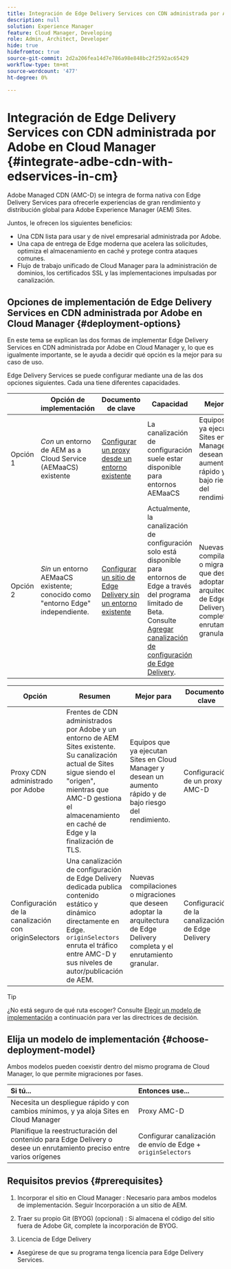 ```yaml
---
title: Integración de Edge Delivery Services con CDN administrada por Adobe en Cloud Manager
description: null
solution: Experience Manager
feature: Cloud Manager, Developing
role: Admin, Architect, Developer
hide: true
hidefromtoc: true
source-git-commit: 2d2a206fea14d7e786a98e848bc2f2592ac65429
workflow-type: tm+mt
source-wordcount: '477'
ht-degree: 0%

---
```



# Integración de Edge Delivery Services con CDN administrada por Adobe en Cloud Manager {#integrate-adbe-cdn-with-edservices-in-cm}

Adobe Managed CDN (AMC-D) se integra de forma nativa con Edge Delivery Services para ofrecerle experiencias de gran rendimiento y distribución global para Adobe Experience Manager (AEM) Sites.

Juntos, le ofrecen los siguientes beneficios:

* Una CDN lista para usar y de nivel empresarial administrada por Adobe.
* Una capa de entrega de Edge moderna que acelera las solicitudes, optimiza el almacenamiento en caché y protege contra ataques comunes.
* Flujo de trabajo unificado de Cloud Manager para la administración de dominios, los certificados SSL y las implementaciones impulsadas por canalización.

<!--
Adobe's Edge Delivery Services (EDS) can take advantage of an Adobe managed CDN. EDS is a framework that optimizes website delivery for speed, simplicity, and scalability by pushing content closer to the user through edge nodes. It is not a replacement for a CDN, but rather a way to enhance content delivery, especially when you use the Adobe managed CDN. It offers you the following benefits:

* Adobe-Managed CDN: EDS can use an Adobe-managed CDN, offering features like self-service CDN management and automatic certificate renewal. 
* EDS and AEM: EDS is a feature of AEM as a Cloud Service and works alongside the AEM authoring environment. 
* Performance enhancement: EDS, in conjunction with an Adobe Managed CDN, improves website performance by caching content at edge locations closer to users, reducing latency. 
* Flexibility: EDS provides flexibility in content delivery, allowing your organization to choose between the Adobe-managed CDN or their own CDN setup, based on their needs and existing infrastructure. 
Self-Service CDN Management:
Adobe-managed CDN within EDS enables self-service configuration and management tasks like SSL certificate setup. 
 
Use Cases:
EDS with CDN integration is beneficial for various scenarios, including e-commerce storefronts and websites requiring high performance and scalability. -->

## Opciones de implementación de Edge Delivery Services en CDN administrada por Adobe en Cloud Manager {#deployment-options}

En este tema se explican las dos formas de implementar Edge Delivery Services en CDN administrada por Adobe en Cloud Manager y, lo que es igualmente importante, se le ayuda a decidir qué opción es la mejor para su caso de uso.

Edge Delivery Services se puede configurar mediante una de las dos opciones siguientes. Cada una tiene diferentes capacidades.

|  | Opción de implementación | Documento de clave | Capacidad | Mejor para |
| --- | --- | --- | --- | --- |
| Opción 1 | *Con* un entorno de AEM as a Cloud Service (AEMaaCS) existente | [Configurar un proxy desde un entorno existente](https://www.aem.live/docs/byo-cdn-adobe-managed#option-1-setup-a-proxy-from-an-existing-environment) | La canalización de configuración suele estar disponible para entornos AEMaaCS | Equipos que ya ejecutan Sites en Cloud Manager y desean un aumento rápido y de bajo riesgo del rendimiento. |
| Opción 2 | *Sin* un entorno AEMaaCS existente; conocido como &quot;entorno Edge&quot; independiente. | [Configurar un sitio de Edge Delivery sin un entorno existente](https://www.aem.live/docs/byo-cdn-adobe-managed#option-2-setup-an-edge-delivery-site-without-an-existing-environment) | Actualmente, la canalización de configuración solo está disponible para entornos de Edge a través del programa limitado de Beta.<br>Consulte [Agregar canalización de configuración de Edge Delivery](help/implementing/cloud-manager/release-notes/current.md##add-eds-pipeline). | Nuevas compilaciones o migraciones que deseen adoptar la arquitectura de Edge Delivery completa y el enrutamiento granular. |

<!-- Ultimately this URL above will need to be updated on GA -->

| Opción | Resumen | Mejor para | Documentos clave |
| --- | --- | --- | --- |
| Proxy CDN administrado por Adobe | Frentes de CDN administrados por Adobe y un entorno de AEM Sites existente. Su canalización actual de Sites sigue siendo el &quot;origen&quot;, mientras que AMC-D gestiona el almacenamiento en caché de Edge y la finalización de TLS. | Equipos que ya ejecutan Sites en Cloud Manager y desean un aumento rápido y de bajo riesgo del rendimiento. | Configuración de un proxy AMC-D |
| Configuración de la canalización con originSelectors | Una canalización de configuración de Edge Delivery dedicada publica contenido estático y dinámico directamente en Edge. `originSelectors` enruta el tráfico entre AMC-D y sus niveles de autor/publicación de AEM. | Nuevas compilaciones o migraciones que deseen adoptar la arquitectura de Edge Delivery completa y el enrutamiento granular. | Configuración de la canalización de Edge Delivery |

>[!TIP]
>
>¿No está seguro de qué ruta escoger? Consulte [Elegir un modelo de implementación](#choose-deployment-model) a continuación para ver las directrices de decisión.

## Elija un modelo de implementación {#choose-deployment-model}

Ambos modelos pueden coexistir dentro del mismo programa de Cloud Manager, lo que permite migraciones por fases.

| Si tú... | Entonces use... |
| :--- | :--- |
| Necesita un despliegue rápido y con cambios mínimos, y ya aloja Sites en Cloud Manager | Proxy AMC-D |
| Planifique la reestructuración del contenido para Edge Delivery o desee un enrutamiento preciso entre varios orígenes | Configurar canalización de envío de Edge + `originSelectors` |

## Requisitos previos {#prerequisites}

1. Incorporar el sitio en Cloud Manager
: Necesario para ambos modelos de implementación. Seguir Incorporación a un sitio de AEM.

2. Traer su propio Git (BYOG) (opcional)
: Si almacena el código del sitio fuera de Adobe Git, complete la incorporación de BYOG.

3. Licencia de Edge Delivery
- Asegúrese de que su programa tenga licencia para Edge Delivery Services.


